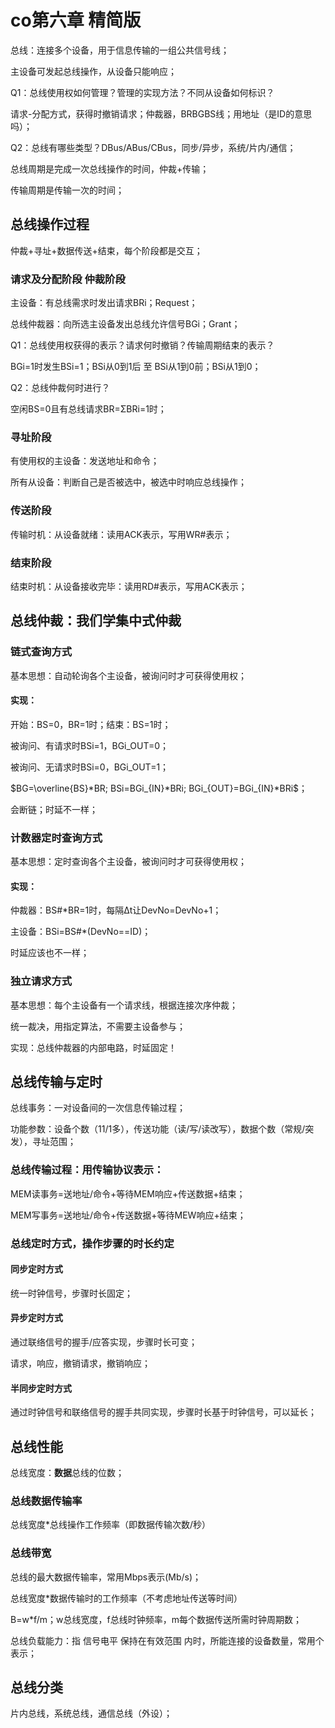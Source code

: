 # co第六章 精简版

总线：连接多个设备，用于信息传输的一组公共信号线；

主设备可发起总线操作，从设备只能响应；

Q1：总线使用权如何管理？管理的实现方法？不同从设备如何标识？

请求-分配方式，获得时撤销请求；仲裁器，BRBGBS线；用地址（是ID的意思吗）；

Q2：总线有哪些类型？DBus/ABus/CBus，同步/异步，系统/片内/通信；

总线周期是完成一次总线操作的时间，仲裁+传输；

传输周期是传输一次的时间；

## 总线操作过程

仲裁+寻址+数据传送+结束，每个阶段都是交互；

### 请求及分配阶段 仲裁阶段

主设备：有总线需求时发出请求BRi；Request；

总线仲裁器：向所选主设备发出总线允许信号BGi；Grant；

Q1：总线使用权获得的表示？请求何时撤销？传输周期结束的表示？

BGi=1时发生BSi=1；BSi从0到1后 至 BSi从1到0前；BSi从1到0；

Q2：总线仲裁何时进行？

空闲BS=0且有总线请求BR=ΣBRi=1时；

### 寻址阶段

有使用权的主设备：发送地址和命令；

所有从设备：判断自己是否被选中，被选中时响应总线操作；

### 传送阶段

传输时机：从设备就绪：读用ACK表示，写用WR#表示；

### 结束阶段

结束时机：从设备接收完毕：读用RD#表示，写用ACK表示；

## 总线仲裁：我们学集中式仲裁

### 链式查询方式

基本思想：自动轮询各个主设备，被询问时才可获得使用权；

#### 实现：

开始：BS=0，BR=1时；结束：BS=1时；

被询问、有请求时BSi=1，BGi_OUT=0；

被询问、无请求时BSi=0，BGi_OUT=1；

$BG=\overline{BS}*BR; BSi=BGi_{IN}*BRi; BGi_{OUT}=BGi_{IN}*BRi$；

会断链；时延不一样；

### 计数器定时查询方式

基本思想：定时查询各个主设备，被询问时才可获得使用权；

#### 实现：

仲裁器：BS#*BR=1时，每隔Δt让DevNo=DevNo+1；

主设备：BSi=BS#*(DevNo==ID)；

时延应该也不一样；

### 独立请求方式

基本思想：每个主设备有一个请求线，根据连接次序仲裁；

统一裁决，用指定算法，不需要主设备参与；

实现：总线仲裁器的内部电路，时延固定！

## 总线传输与定时

总线事务：一对设备间的一次信息传输过程；

功能参数：设备个数（11/1多），传送功能（读/写/读改写），数据个数（常规/突发），寻址范围；

### 总线传输过程：用传输协议表示：

MEM读事务=送地址/命令+等待MEM响应+传送数据+结束；

MEM写事务=送地址/命令+传送数据+等待MEW响应+结束；

### 总线定时方式，操作步骤的时长约定

#### 同步定时方式

统一时钟信号，步骤时长固定；

#### 异步定时方式

通过联络信号的握手/应答实现，步骤时长可变；

请求，响应，撤销请求，撤销响应；

#### 半同步定时方式

通过时钟信号和联络信号的握手共同实现，步骤时长基于时钟信号，可以延长；

## 总线性能

总线宽度：**数据**总线的位数；

### 总线数据传输率

总线宽度*总线操作工作频率（即数据传输次数/秒）

### 总线带宽

总线的最大数据传输率，常用Mbps表示(Mb/s)；

总线宽度*数据传输时的工作频率（不考虑地址传送等时间）

B=w*f/m；w总线宽度，f总线时钟频率，m每个数据传送所需时钟周期数；

总线负载能力：指 信号电平 保持在有效范围 内时，所能连接的设备数量，常用个表示；

## 总线分类

片内总线，系统总线，通信总线（外设）；























